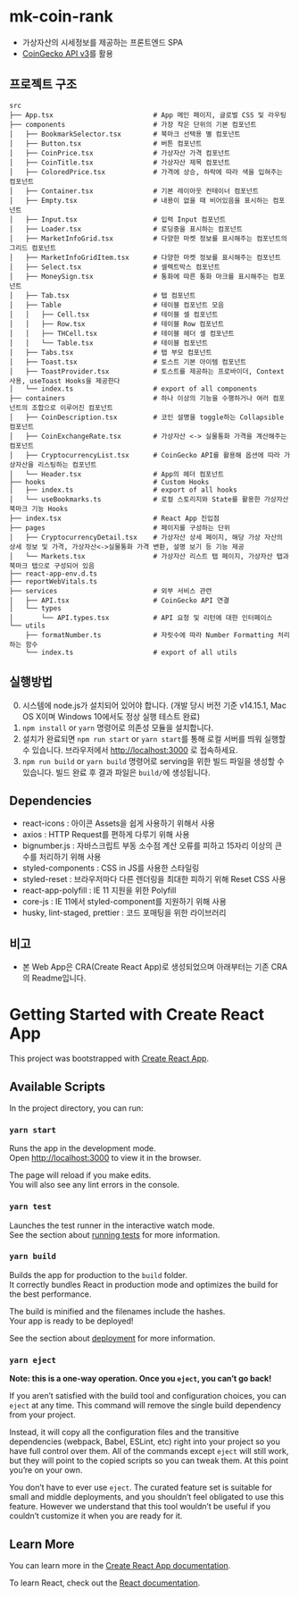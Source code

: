 # mk-coin-rank
* 가상자산의 시세정보를 제공하는 프론트엔드 SPA
* [CoinGecko API v3](https://www.coingecko.com/api/documentations/v3#/)를 활용

## 프로젝트 구조
```
src
├── App.tsx                         # App 메인 페이지, 글로벌 CSS 및 라우팅
├── components                      # 가장 작은 단위의 기본 컴포넌트
│   ├── BookmarkSelector.tsx        # 북마크 선택용 별 컴포넌트
│   ├── Button.tsx                  # 버튼 컴포넌트
│   ├── CoinPrice.tsx               # 가상자산 가격 컴포넌트
│   ├── CoinTitle.tsx               # 가상자산 제목 컴포넌트
│   ├── ColoredPrice.tsx            # 가격에 상승, 하락에 따라 색을 입혀주는 컴포넌트
│   ├── Container.tsx               # 기본 레이아웃 컨테이너 컴포넌트
│   ├── Empty.tsx                   # 내용이 없을 때 비어있음을 표시하는 컴포넌트
│   ├── Input.tsx                   # 입력 Input 컴포넌트
│   ├── Loader.tsx                  # 로딩중을 표시하는 컴포넌트
│   ├── MarketInfoGrid.tsx          # 다양한 마켓 정보를 표시해주는 컴포넌트의 그리드 컴포넌트
│   ├── MarketInfoGridItem.tsx      # 다양한 마켓 정보를 표시해주는 컴포넌트
│   ├── Select.tsx                  # 셀렉트박스 컴포넌트
│   ├── MoneySign.tsx               # 통화에 따른 통화 마크를 표시해주는 컴포넌트
│   ├── Tab.tsx                     # 탭 컴포넌트 
│   ├── Table                       # 테이블 컴포넌트 모음
│   │   ├── Cell.tsx                # 테이블 셀 컴포넌트
│   │   ├── Row.tsx                 # 테이블 Row 컴포넌트
│   │   ├── THCell.tsx              # 테이블 헤더 셀 컴포넌트
│   │   └── Table.tsx               # 테이블 컴포넌트
│   ├── Tabs.tsx                    # 탭 부모 컴포넌트
│   ├── Toast.tsx                   # 토스트 기본 아이템 컴포넌트
│   ├── ToastProvider.tsx           # 토스트를 제공하는 프로바이더, Context 사용, useToast Hooks을 제공한다
│   └── index.ts                    # export of all components
├── containers                      # 하나 이상의 기능을 수행하거나 여러 컴포넌트의 조합으로 이루어진 컴포넌트
│   ├── CoinDescription.tsx         # 코인 설명을 toggle하는 Collapsible 컴포넌트
│   ├── CoinExchangeRate.tsx        # 가상자산 <-> 실물통화 가격을 계산해주는 컴포넌트
│   ├── CryptocurrencyList.tsx      # CoinGecko API를 활용해 옵션에 따라 가상자산을 리스팅하는 컴포넌트
│   └── Header.tsx                  # App의 헤더 컴포넌트
├── hooks                           # Custom Hooks
│   ├── index.ts                    # export of all hooks
│   └── useBookmarks.ts             # 로컬 스토리지와 State를 활용한 가상자산 북마크 기능 Hooks
├── index.tsx                       # React App 진입점
├── pages                           # 페이지를 구성하는 단위
│   ├── CryptocurrencyDetail.tsx    # 가상자산 상세 페이지, 해당 가상 자산의 상세 정보 및 가격, 가상자산<->실물통화 가격 변환, 설명 보기 등 기능 제공
│   └── Markets.tsx                 # 가상자산 리스트 탭 페이지, 가상자산 탭과 북마크 탭으로 구성되어 있음
├── react-app-env.d.ts
├── reportWebVitals.ts
├── services                        # 외부 서비스 관련 
│   ├── API.tsx                     # CoinGecko API 연결
│   └── types                   
│       └── API.types.tsx           # API 요청 및 리턴에 대한 인터페이스
└── utils
    ├── formatNumber.ts             # 자릿수에 따라 Number Formatting 처리하는 함수
    └── index.ts                    # export of all utils
```

## 실행방법
0. 시스템에 node.js가 설치되어 있어야 합니다. (개발 당시 버전 기준 v14.15.1, Mac OS X이며 Windows 10에서도 정상 실행 테스트 완료)
1. `npm install` or `yarn` 명령어로 의존성 모듈을 설치합니다.
2. 설치가 완료되면 `npm run start` or `yarn start`를 통해 로컬 서버를 띄워 실행할 수 있습니다. 브라우저에서 [http://localhost:3000](http://localhost:3000) 로 접속하세요.
3. `npm run build` or `yarn build` 명령어로 serving을 위한 빌드 파일을 생성할 수 있습니다. 빌드 완료 후 결과 파일은 `build/`에 생성됩니다.

## Dependencies
* react-icons : 아이콘 Assets을 쉽게 사용하기 위해서 사용
* axios : HTTP Request를 편하게 다루기 위해 사용
* bignumber.js : 자바스크립트 부동 소수점 계산 오류를 피하고 15자리 이상의 큰 수를 처리하기 위해 사용
* styled-components : CSS in JS를 사용한 스타일링
* styled-reset : 브라우저마다 다른 렌더링을 최대한 피하기 위해 Reset CSS 사용
* react-app-polyfill : IE 11 지원을 위한 Polyfill
* core-js : IE 11에서 styled-component를 지원하기 위해 사용
* husky, lint-staged, prettier : 코드 포매팅을 위한 라이브러리
  
## 비고
 * 본 Web App은 CRA(Create React App)로 생성되었으며 아래부터는 기존 CRA의 Readme입니다.


# Getting Started with Create React App

This project was bootstrapped with [Create React App](https://github.com/facebook/create-react-app).

## Available Scripts

In the project directory, you can run:

### `yarn start`

Runs the app in the development mode.\
Open [http://localhost:3000](http://localhost:3000) to view it in the browser.

The page will reload if you make edits.\
You will also see any lint errors in the console.

### `yarn test`

Launches the test runner in the interactive watch mode.\
See the section about [running tests](https://facebook.github.io/create-react-app/docs/running-tests) for more information.

### `yarn build`

Builds the app for production to the `build` folder.\
It correctly bundles React in production mode and optimizes the build for the best performance.

The build is minified and the filenames include the hashes.\
Your app is ready to be deployed!

See the section about [deployment](https://facebook.github.io/create-react-app/docs/deployment) for more information.

### `yarn eject`

**Note: this is a one-way operation. Once you `eject`, you can’t go back!**

If you aren’t satisfied with the build tool and configuration choices, you can `eject` at any time. This command will remove the single build dependency from your project.

Instead, it will copy all the configuration files and the transitive dependencies (webpack, Babel, ESLint, etc) right into your project so you have full control over them. All of the commands except `eject` will still work, but they will point to the copied scripts so you can tweak them. At this point you’re on your own.

You don’t have to ever use `eject`. The curated feature set is suitable for small and middle deployments, and you shouldn’t feel obligated to use this feature. However we understand that this tool wouldn’t be useful if you couldn’t customize it when you are ready for it.

## Learn More

You can learn more in the [Create React App documentation](https://facebook.github.io/create-react-app/docs/getting-started).

To learn React, check out the [React documentation](https://reactjs.org/).
